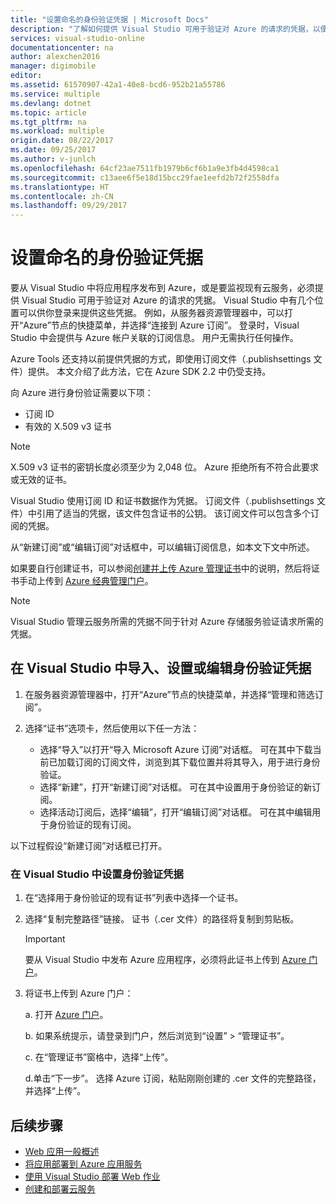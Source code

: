 ```yaml
---
title: "设置命名的身份验证凭据 | Microsoft Docs"
description: "了解如何提供 Visual Studio 可用于验证对 Azure 的请求的凭据，以便从 Visual Studio 将应用程序发布到 Azure 或者监视现有云服务。"
services: visual-studio-online
documentationcenter: na
author: alexchen2016
manager: digimobile
editor: 
ms.assetid: 61570907-42a1-40e8-bcd6-952b21a55786
ms.service: multiple
ms.devlang: dotnet
ms.topic: article
ms.tgt_pltfrm: na
ms.workload: multiple
origin.date: 08/22/2017
ms.date: 09/25/2017
ms.author: v-junlch
ms.openlocfilehash: 64cf23ae7511fb1979b6cf6b1a9e3fb4d4598ca1
ms.sourcegitcommit: c13aee6f5e18d15bcc29fae1eefd2b72f2558dfa
ms.translationtype: HT
ms.contentlocale: zh-CN
ms.lasthandoff: 09/29/2017
---
```

# <a name="set-up-named-authentication-credentials"></a>设置命名的身份验证凭据
要从 Visual Studio 中将应用程序发布到 Azure，或是要监视现有云服务，必须提供 Visual Studio 可用于验证对 Azure 的请求的凭据。 Visual Studio 中有几个位置可以供你登录来提供这些凭据。 例如，从服务器资源管理器中，可以打开“Azure”节点的快捷菜单，并选择“连接到 Azure 订阅”。 登录时，Visual Studio 中会提供与 Azure 帐户关联的订阅信息。 用户无需执行任何操作。

Azure Tools 还支持以前提供凭据的方式，即使用订阅文件（.publishsettings 文件）提供。 本文介绍了此方法，它在 Azure SDK 2.2 中仍受支持。

向 Azure 进行身份验证需要以下项：

- 订阅 ID
- 有效的 X.509 v3 证书

> [!NOTE]
> X.509 v3 证书的密钥长度必须至少为 2,048 位。 Azure 拒绝所有不符合此要求或无效的证书。
>
>

Visual Studio 使用订阅 ID 和证书数据作为凭据。 订阅文件（.publishsettings 文件）中引用了适当的凭据，该文件包含证书的公钥。 该订阅文件可以包含多个订阅的凭据。

从“新建订阅”或“编辑订阅”对话框中，可以编辑订阅信息，如本文下文中所述。

如果要自行创建证书，可以参阅[创建并上传 Azure 管理证书](/cloud-services/cloud-services-certs-create)中的说明，然后将证书手动上传到 [Azure 经典管理门户](https://manage.windowsazure.cn)。

> [!NOTE]
> Visual Studio 管理云服务所需的凭据不同于针对 Azure 存储服务验证请求所需的凭据。
>
>

## <a name="import-set-up-or-edit-authentication-credentials-in-visual-studio"></a>在 Visual Studio 中导入、设置或编辑身份验证凭据

1. 在服务器资源管理器中，打开“Azure”节点的快捷菜单，并选择“管理和筛选订阅”。
2. 选择“证书”选项卡，然后使用以下任一方法：

    - 选择“导入”以打开“导入 Microsoft Azure 订阅”对话框。 可在其中下载当前已加载订阅的订阅文件，浏览到其下载位置并将其导入，用于进行身份验证。
    - 选择“新建”，打开“新建订阅”对话框。 可在其中设置用于身份验证的新订阅。
    - 选择活动订阅后，选择“编辑”，打开“编辑订阅”对话框。 可在其中编辑用于身份验证的现有订阅。 

以下过程假设“新建订阅”对话框已打开。

### <a name="to-set-up-authentication-credentials-in-visual-studio"></a>在 Visual Studio 中设置身份验证凭据
1. 在“选择用于身份验证的现有证书”列表中选择一个证书。
2. 选择“复制完整路径”链接。 证书（.cer 文件）的路径将复制到剪贴板。

   > [!IMPORTANT]
   > 要从 Visual Studio 中发布 Azure 应用程序，必须将此证书上传到 [Azure 门户](https://portal.azure.cn)。
   >
   >
3. 将证书上传到 Azure 门户：

   a. 打开 [Azure 门户](https://portal.azure.cn)。
   
   b. 如果系统提示，请登录到门户，然后浏览到“设置” > “管理证书”。
   
   c. 在“管理证书”窗格中，选择“上传”。
   
   d.单击“下一步”。 选择 Azure 订阅，粘贴刚刚创建的 .cer 文件的完整路径，并选择“上传”。

## <a name="next-steps"></a>后续步骤
- [Web 应用一般概述](/app-service-web/)
- [将应用部署到 Azure 应用服务](/app-service-web/web-sites-deploy) 
- [使用 Visual Studio 部署 Web 作业](/app-service-web/websites-dotnet-deploy-webjobs)
- [创建和部署云服务](/cloud-services/cloud-services-how-to-create-deploy-portal)

<!--Update_Description: wording update -->  